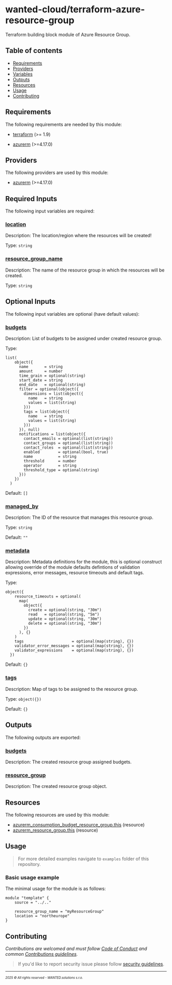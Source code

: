 <!-- BEGIN_TF_DOCS -->
# wanted-cloud/terraform-azure-resource-group

Terraform building block module of Azure Resource Group.

## Table of contents

- [Requirements](#requirements)
- [Providers](#providers)
- [Variables](#inputs)
- [Outputs](#outputs)
- [Resources](#resources)
- [Usage](#usage)
- [Contributing](#contributing)

## Requirements

The following requirements are needed by this module:

- <a name="requirement_terraform"></a> [terraform](#requirement\_terraform) (>= 1.9)

- <a name="requirement_azurerm"></a> [azurerm](#requirement\_azurerm) (>=4.17.0)

## Providers

The following providers are used by this module:

- <a name="provider_azurerm"></a> [azurerm](#provider\_azurerm) (>=4.17.0)

## Required Inputs

The following input variables are required:

### <a name="input_location"></a> [location](#input\_location)

Description: The location/region where the resources will be created!

Type: `string`

### <a name="input_resource_group_name"></a> [resource\_group\_name](#input\_resource\_group\_name)

Description: The name of the resource group in which the resources will be created.

Type: `string`

## Optional Inputs

The following input variables are optional (have default values):

### <a name="input_budgets"></a> [budgets](#input\_budgets)

Description: List of budgets to be assigned under created resource group.

Type:

```hcl
list(
    object({
      name       = string
      amount     = number
      time_grain = optional(string)
      start_date = string
      end_date   = optional(string)
      filter = optional(object({
        dimensions = list(object({
          name   = string
          values = list(string)
        }))
        tags = list(object({
          name   = string
          values = list(string)
        }))
      }), null)
      notifications = list(object({
        contact_emails = optional(list(string))
        contact_groups = optional(list(string))
        contact_roles  = optional(list(string))
        enabled        = optional(bool, true)
        name           = string
        threshold      = number
        operator       = string
        threshold_type = optional(string)
      }))
    })
  )
```

Default: `[]`

### <a name="input_managed_by"></a> [managed\_by](#input\_managed\_by)

Description: The ID of the resource that manages this resource group.

Type: `string`

Default: `""`

### <a name="input_metadata"></a> [metadata](#input\_metadata)

Description: Metadata definitions for the module, this is optional construct allowing override of the module defaults defintions of validation expressions, error messages, resource timeouts and default tags.

Type:

```hcl
object({
    resource_timeouts = optional(
      map(
        object({
          create = optional(string, "30m")
          read   = optional(string, "5m")
          update = optional(string, "30m")
          delete = optional(string, "30m")
        })
      ), {}
    )
    tags                     = optional(map(string), {})
    validator_error_messages = optional(map(string), {})
    validator_expressions    = optional(map(string), {})
  })
```

Default: `{}`

### <a name="input_tags"></a> [tags](#input\_tags)

Description: Map of tags to be assigned to the resource group.

Type: `object({})`

Default: `{}`

## Outputs

The following outputs are exported:

### <a name="output_budgets"></a> [budgets](#output\_budgets)

Description: The created resource group assigned budgets.

### <a name="output_resource_group"></a> [resource\_group](#output\_resource\_group)

Description: The created resource group object.

## Resources

The following resources are used by this module:

- [azurerm_consumption_budget_resource_group.this](https://registry.terraform.io/providers/hashicorp/azurerm/latest/docs/resources/consumption_budget_resource_group) (resource)
- [azurerm_resource_group.this](https://registry.terraform.io/providers/hashicorp/azurerm/latest/docs/resources/resource_group) (resource)

## Usage

> For more detailed examples navigate to `examples` folder of this repository.

### Basic usage example

The minimal usage for the module is as follows:

```hcl
module "template" {
    source = "../.."
    
    resource_group_name = "myResourceGroup"
    location = "northeurope"
}
```
## Contributing

_Contributions are welcomed and must follow [Code of Conduct](https://github.com/wanted-cloud/.github?tab=coc-ov-file) and common [Contributions guidelines](https://github.com/wanted-cloud/.github/blob/main/docs/CONTRIBUTING.md)._

> If you'd like to report security issue please follow [security guidelines](https://github.com/wanted-cloud/.github?tab=security-ov-file).
---
<sup><sub>_2025 &copy; All rights reserved - WANTED.solutions s.r.o._</sub></sup>
<!-- END_TF_DOCS -->